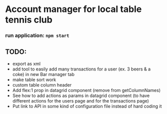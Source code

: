 # Account manager for local table tennis club

### run application: `npm start` 

## TODO: 

* export as xml
* add tool to easily add many transactions for a user (ex. 3 beers & a coke) in new Bar manager tab
* make table sort work 
* custom table column header
* Add flex:1 prop in datagrid component (remove from getColumnNames)
* See how to add actions as params in datagrid component (to have different actions for the users page and for the transactions page)
* Put link to API in some kind of configuration file instead of hard coding it